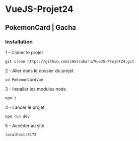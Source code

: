 # VueJS-Projet24

## PokemonCard | Gacha

### Installation

1 - Cloner le projet
```
git clone https://github.com/zHatsuharu/VueJS-Projet24.git
```

2 - Aller dans le dossier du projet
```
cd PokemonCardVue
```

3 - Installer les modules node
```
npm i
```

4 - Lancer le projet
```
npm run dev
```

5 - Accéder au site
```
localhost:5173
```

